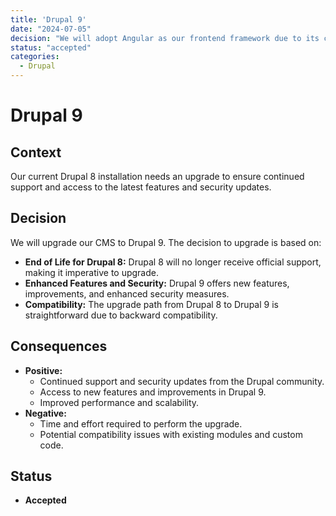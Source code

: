 ```yaml
---
title: 'Drupal 9'
date: "2024-07-05"
decision: "We will adopt Angular as our frontend framework due to its comprehensive tooling, strong typing with TypeScript, and suitability for building large-scale applications."
status: "accepted"
categories:
  - Drupal
---
```


# Drupal 9

## Context

Our current Drupal 8 installation needs an upgrade to ensure continued support and access to the latest features and security updates.

## Decision

We will upgrade our CMS to Drupal 9. The decision to upgrade is based on:

- **End of Life for Drupal 8:** Drupal 8 will no longer receive official support, making it imperative to upgrade.
- **Enhanced Features and Security:** Drupal 9 offers new features, improvements, and enhanced security measures.
- **Compatibility:** The upgrade path from Drupal 8 to Drupal 9 is straightforward due to backward compatibility.

## Consequences

- **Positive:**
  - Continued support and security updates from the Drupal community.
  - Access to new features and improvements in Drupal 9.
  - Improved performance and scalability.
- **Negative:**
  - Time and effort required to perform the upgrade.
  - Potential compatibility issues with existing modules and custom code.

## Status

- **Accepted**
